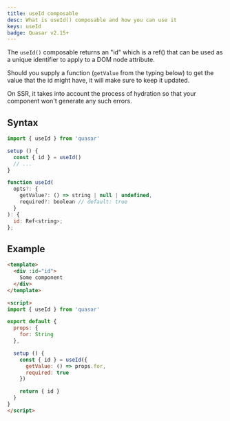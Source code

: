 ```yaml
---
title: useId composable
desc: What is useId() composable and how you can use it
keys: useId
badge: Quasar v2.15+
---
```


The `useId()` composable returns an "id" which is a ref() that can be used as a unique identifier to apply to a DOM node attribute.

Should you supply a function (`getValue` from the typing below) to get the value that the id might have, it will make sure to keep it updated.

On SSR, it takes into account the process of hydration so that your component won't generate any such errors.

## Syntax

```js
import { useId } from 'quasar'

setup () {
  const { id } = useId()
  // ...
}
```

```js
function useId(
  opts?: {
    getValue?: () => string | null | undefined,
    required?: boolean // default: true
  }
): {
  id: Ref<string>;
};
```

## Example

```html
<template>
  <div :id="id">
    Some component
  </div>
</template>

<script>
import { useId } from 'quasar'

export default {
  props: {
    for: String
  },

  setup () {
    const { id } = useId({
      getValue: () => props.for,
      required: true
    })

    return { id }
  }
}
</script>
```
